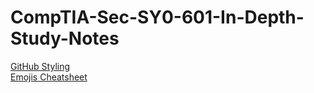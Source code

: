 # CompTIA-Sec-SY0-601-In-Depth-Study-Notes
[GitHub Styling](https://docs.github.com/en/get-started/writing-on-github/getting-started-with-writing-and-formatting-on-github/basic-writing-and-formatting-syntax)  
[Emojis Cheatsheet](https://github.com/ikatyang/emoji-cheat-sheet/blob/master/README.md)

